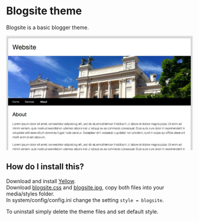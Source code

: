 Blogsite theme
==============

Blogsite is a basic blogger theme. 

![Screenshot](blogsite_screenshot.jpg?raw=true)

How do I install this?
----------------------
Download and install [Yellow](https://github.com/markseu/yellowcms/).  
Download [blogsite.css](blogsite.css?raw=true) and [blogsite.jpg](blogsite.jpg?raw=true),
copy both files into your media/styles folder.  
In system/config/config.ini change the setting `style = blogsite`.  

To uninstall simply delete the theme files and set default style.